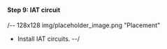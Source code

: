 
#### Step 9: IAT circuit
/-- 128x128 img/placeholder_image.png "Placement"
 - Install IAT circuits.
--/
